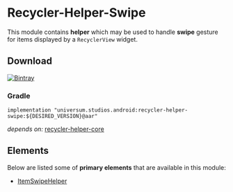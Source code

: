 Recycler-Helper-Swipe
===============

This module contains **helper** which may be used to handle **swipe** gesture for items displayed by
a `RecyclerView` widget.

## Download ##
[![Bintray](https://api.bintray.com/packages/universum-studios/android/universum.studios.android%3Arecycler/images/download.svg)](https://bintray.com/universum-studios/android/universum.studios.android%3Arecycler/_latestVersion)

### Gradle ###

    implementation "universum.studios.android:recycler-helper-swipe:${DESIRED_VERSION}@aar"

_depends on:_
[recycler-helper-core](https://github.com/universum-studios/android_recycler/tree/master/library-helper-core)

## Elements ##

Below are listed some of **primary elements** that are available in this module:

- [ItemSwipeHelper](https://github.com/universum-studios/android_recycler/tree/master/library-helper-swipe/src/main/java/universum/studios/android/recycler/helper/ItemSwipeHelper.java)
